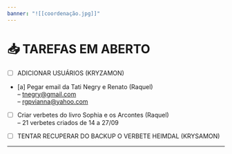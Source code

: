 ```yaml
---
banner: "![[coordenação.jpg]]"
---
```


# 📥 TAREFAS EM ABERTO

- [ ] ADICIONAR USUÁRIOS (KRYZAMON)
- [a] Pegar email da Tati Negry e Renato (Raquel)  
– [tnegry@gmail.com](mailto:tnegry@gmail.com)  
– [rgpvianna@yahoo.com](mailto:rgpvianna@yahoo.com)
- [ ] Criar verbetes do livro Sophia e os Arcontes (Raquel)  
– 21 verbetes criados de 14 a 27/09
- [ ] TENTAR RECUPERAR DO BACKUP O VERBETE HEIMDAL (KRYSAMON)


---